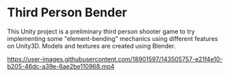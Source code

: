 # Third Person Bender

This Unity project is a preliminary third person shooter game to try implementing some "element-bending" mechanics using different features on Unity3D. Models and textures are created using Blender.

https://user-images.githubusercontent.com/18901597/143505757-e21f4e10-b205-46dc-a39e-6ae2be110968.mp4
